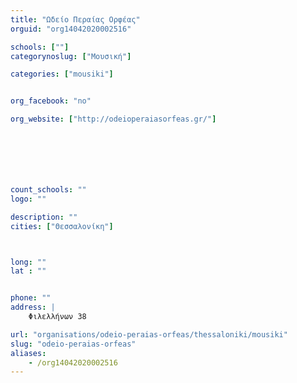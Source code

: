 ```yaml
---
title: "Ωδείο Περαίας Ορφέας"
orguid: "org14042020002516"

schools: [""]
categorynoslug: ["Μουσική"]

categories: ["mousiki"]


org_facebook: "no"

org_website: ["http://odeioperaiasorfeas.gr/"]







count_schools: ""
logo: ""

description: ""
cities: ["Θεσσαλονίκη"]



long: ""
lat : ""


phone: ""
address: |
    Φιλελλήνων 38

url: "organisations/odeio-peraias-orfeas/thessaloniki/mousiki"
slug: "odeio-peraias-orfeas"
aliases:
    - /org14042020002516
---
```



